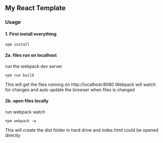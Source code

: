## My React Template


### Usage 
#### 1. First install everything

```
npm install

```


#### 2a. files run on localhost
run the webpack dev server

```
npm run build

```
This will get the files running on http://localhost:8080
Webpack will watch for changes and auto update the browser when files is changed


#### 2b. open files locally
run webpack watch

```
npm webpack -w

```
This will create the dist folder in hard drive and index.html could be opened directly
